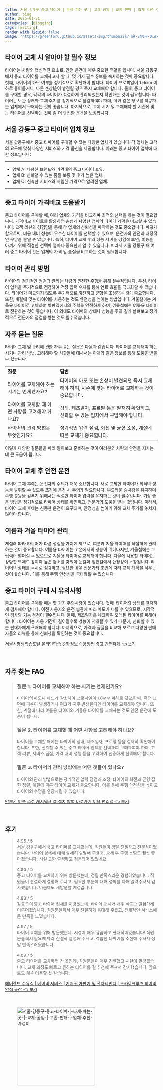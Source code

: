 ```yaml
---
title: 서울 강동구 중고 타이어 | 싸게 파는 곳 | 교체 공임 | 교환 판매 | 업체 추천 가성비
author: bing
date: 2025-01-31
categories: [Blogging]
tags: [writing]
render_with_liquid: false
image: 'https://greenforu.github.io/assets/img/thumbnail/서울-강동구-중고-타이어-|-싸게-파는-곳-|-교체-공임-|-교환-판매-|-업체-추천-가성비.webp'
---
```



<h2 id='타이어 교체 시 알아야 할 필수 정보'>타이어 교체 시 알아야 할 필수 정보</h2>

<p>타이어는 차량의 핵심적인 요소로, 안전 운전에 매우 중요한 역할을 합니다. 서울 강동구에서 중고 타이어를 교체하고자 할 때, 몇 가지 필수 정보를 숙지하는 것이 중요합니다. 첫째, 타이어의 마모 여부를 정기적으로 확인해야 합니다. 타이어 프로파일이 1.6mm 이하로 줄어들거나, 다른 손상迹이 발견될 경우 즉시 교체해야 합니다. 둘째, 중고 타이어를 구매할 경우, 각각의 타이어가 적절하게 관리되었는지 확인하는 것이 필요합니다. 타이어는 보관 상태와 교체 주기를 정기적으로 점검하여야 하며, 이와 같은 정보를 제공하는 업체에서 구매하는 것이 좋습니다. 마지막으로, 교체 시기 및 교체해야 할 시즌에 맞는 타이어를 선택하는 것이 좀 더 안전한 운전을 보장합니다.</p>

<h2 id='서울 강동구 중고 타이어 업체 정보'>서울 강동구 중고 타이어 업체 정보</h2>

<p>서울 강동구에서 중고 타이어를 구매할 수 있는 다양한 업체가 있습니다. 각 업체는 고객의 요구에 맞춰 다양한 서비스와 가격 옵션을 제공합니다. 아래는 중고 타이어 업체에 대한 정보입니다:</p>

<hr />

<ul>
    <li>업체 A: 다양한 브랜드와 가격대의 중고 타이어 보유.</li>
    <li>업체 B: 신뢰할 수 있는 품질 보증 및 후기 높은 업체.</li>
    <li>업체 C: 신속한 서비스와 저렴한 가격으로 알려진 업체.</li>
</ul>

<hr />

<h2 id='중고 타이어 가격비교 도움받기'>중고 타이어 가격비교 도움받기</h2>

<p>중고 타이어를 구매할 때, 여러 업체의 가격을 비교하여 최적의 선택을 하는 것이 필요합니다. 가격비교 사이트를 활용하면 손쉽게 다양한 업체의 타이어 가격을 비교할 수 있습니다. 고객 리뷰와 경험담을 통해 각 업체의 신뢰성을 파악하는 것도 중요합니다. 이렇게 함으로써, 비용 대비 성능이 우수한 타이어를 선택할 수 있으며, 운전자의 안전과 재정적인 부담을 줄일 수 있습니다. 특히, 타이어 교체 후의 성능 차이를 경험해 보면, 비용을 아끼기 위해 적절한 선택이 얼마나 중요한지 알 수 있습니다. 따라서 서울 강동구 내 여러 중고 타이어 전문 업체의 가격 및 품질을 비교하는 것이 필요합니다.</p>

<h2 id='타이어 관리 방법'>타이어 관리 방법</h2>

<p>타이어의 정기적인 점검과 관리는 차량의 안전한 주행을 위해 필수적입니다. 우선, 타이어 압력을 주기적으로 점검하여 적정 압력 유지를 통해 연료 효율을 극대화할 수 있습니다. 타이어가 마모되지 않도록 주기적으로 회전하고 균형을 조정하는 것이 중요합니다. 또한, 계절에 맞는 타이어를 사용하는 것도 안전성을 높이는 방법입니다. 겨울철에는 겨울용 타이어로 교체하여 빙판길에서의 주행을 안전하게 하며, 여름철에는 여름용 타이어로 전환하는 것이 좋습니다. 이 외에도 타이어의 상태나 성능을 주의 깊게 살펴보고 정기적으로 전문가의 점검을 받는 것도 필수적입니다.</p>

<h2 id='자주 묻는 질문'>자주 묻는 질문</h2>

<p>타이어 교체 및 관리에 관한 자주 묻는 질문은 다음과 같습니다. 타이어를 교체해야 하는 시기나 관리 방법, 고려해야 할 사항들에 대해서는 아래와 같은 정보를 통해 도움을 받을 수 있습니다.</p>

<table>
    <tr>
        <td><b>질문</b></td>
        <td><b>답변</b></td>
    </tr>
    <tr>
        <td>타이어를 교체해야 하는 시기는 언제인가요?</td>
        <td>타이어의 마모 또는 손상이 발견되면 즉시 교체해야 하며, 시즌에 맞는 타이어로 교체하는 것이 중요합니다.</td>
    </tr>
    <tr>
        <td>타이어를 교체할 때 어떤 사항을 고려해야 하나요?</td>
        <td>상태, 제조일자, 프로필 등을 철저히 확인하고, 신뢰할 수 있는 업체에서 구입해야 합니다.</td>
    </tr>
    <tr>
        <td>타이어의 관리 방법은 무엇인가요?</td>
        <td>정기적인 압력 점검, 회전 및 균형 조정, 계절에 따른 교체가 중요합니다.</td>
    </tr>
</table>

<p>이렇게 다양한 질문들을 미리 알아보고 준비하는 것이 여러분의 차량과 안전을 지키는 데 큰 도움이 됩니다.</p>

<h2 id='타이어 교체 후 안전 운전'>타이어 교체 후 안전 운전</h2>

<p>타이어 교체 후에는 운전자의 주의가 더욱 중요합니다. 새로 교체한 타이어가 최적의 성능을 발휘할 수 있도록 초기에 운전 시 주의가 필요합니다. 부드러운 승차감을 유지하며 주행 성능을 갖추기 위해서는 적절한 타이어 압력을 유지하는 것이 필수입니다. 가장 좋은 방법은 정기적으로 타이어 상태를 확인하고, 전문가의 도움을 받는 것입니다. 따라서, 타이어 교체 후에는 신중한 운전이 요구되며, 안정성을 높이기 위해 교체 주기를 놓치지 않아야 합니다.</p>

<h2 id='여름과 겨울 타이어 관리'>여름과 겨울 타이어 관리</h2>

<p>계절에 따라 타이어가 다른 성질을 가지게 되므로, 여름과 겨울 타이어를 적절하게 관리하는 것이 중요합니다. 여름용 타이어는 고온에서의 성능이 뛰어나지만, 겨울철에는 그립력이 떨어질 수 있으므로 겨울용 타이어로 교체해야 합니다. 겨울에 사용할 타이어는 상당한 트레드 깊이와 높은 염소를 갖춰야 눈길과 빙판길에서 안정성이 보장됩니다. 타이어의 상태를 수시로 점검하고, 필요한 경우 전문가의 조언에 따라 교체 계획을 세우는 것이 좋습니다. 이를 통해 주행 안전성을 극대화할 수 있습니다.</p>

<h2 id='중고 타이어 구매 시 유의사항'>중고 타이어 구매 시 유의사항</h2>

<p>중고 타이어를 구매할 때는 몇 가지 주의사항이 있습니다. 첫째, 타이어의 상태를 철저하게 검사해야 합니다. 이전 사용자의 운전 습관에 따라 마모가 다를 수 있으므로, 시각적인 검사와 기능 점검이 필수입니다. 둘째, 제조일자를 체크하여 오래된 타이어를 피해야 합니다. 타이어는 사용 기간이 길어질수록 성능이 저하될 수 있기 때문에, 신뢰할 수 있는 판매자에게 구매해야 합니다. 마지막으로, 가격과 품질을 비교해 보르고 다양한 판매자들의 리뷰를 통해 신뢰성을 확인하는 것이 중요합니다.</p>


<p><a class="click-button" title="서울시평생학습포털 온라인학습 강좌정보 이용방법 쉽고 간편하게" href="https://greenforu.github.io/posts/%EC%84%9C%EC%9A%B8%EC%8B%9C%ED%8F%89%EC%83%9D%ED%95%99%EC%8A%B5%ED%8F%AC%ED%84%B8-%EC%98%A8%EB%9D%BC%EC%9D%B8%ED%95%99%EC%8A%B5-%EA%B0%95%EC%A2%8C%EC%A0%95%EB%B3%B4-%EC%9D%B4%EC%9A%A9%EB%B0%A9%EB%B2%95-%EC%89%BD%EA%B3%A0-%EA%B0%84%ED%8E%B8%ED%95%98%EA%B2%8C/" rel="dofollow">서울시평생학습포털 온라인학습 강좌정보 이용방법 쉽고 간편하게 👈 보기</a></p><br>
<h2 id='자주_찾는_FAQ'>자주 찾는 FAQ</h2>
<div itemscope="" itemtype="https://schema.org/FAQPage"> 
<blockquote> 
<div itemscope="" itemprop="mainEntity" itemtype="https://schema.org/Question"> 
<h3 itemprop="name">질문 1. 타이어를 교체해야 하는 시기는 언제인가요?</h3> 
<div itemscope="" itemprop="acceptedAnswer" itemtype="https://schema.org/Answer"> 
<span itemprop="text"> 
<p>타이어의 마모나 헤드가 감소하여 프로파일이 1.6mm 이하로 닳았을 때, 혹은 표면에 파손이 발생하거나 펑크가 자주 발생한다면 타이어를 교체해야 합니다. 또한, 계절에 따라 여름용 타이어와 겨울용 타이어를 교체하는 것도 안전 운전에 도움이 됩니다.</p> 
</span> 
</div> 
</div> 

<div itemscope="" itemprop="mainEntity" itemtype="https://schema.org/Question"> 
<h3 itemprop="name">질문 2. 타이어를 교체할 때 어떤 사항을 고려해야 하나요?</h3> 
<div itemscope="" itemprop="acceptedAnswer" itemtype="https://schema.org/Answer"> 
<span itemprop="text"> 
<p>타이어를 교체할 때에는 타이어의 상태, 제조일자, 프로필 등을 철저히 확인해야 합니다. 또한, 신뢰할 수 있는 중고 타이어 업체를 선택하여 구매하여야 하며, 고객 리뷰, 서비스 품질, 가격 대비 성능 등을 고려하여 신중하게 선택해야 합니다.</p> 
</span> 
</div> 
</div> 

<div itemscope="" itemprop="mainEntity" itemtype="https://schema.org/Question"> 
<h3 itemprop="name">질문 3. 타이어의 관리 방법에는 어떤 것들이 있나요?</h3> 
<div itemscope="" itemprop="acceptedAnswer" itemtype="https://schema.org/Answer"> 
<span itemprop="text"> 
<p>타이어의 관리 방법으로는 정기적인 압력 점검과 조정, 타이어의 회전과 균형 잡힌 정렬, 계절에 따른 타이어 교체가 중요합니다. 이를 통해 주행 안전성을 높이고 타이어의 수명을 연장시킬 수 있습니다.</p> 
</span> 
</div> 
</div> 
</blockquote> 
</div>
<p><a class="click-button" title="만보기 어플 추천 캐시워크 앱 설치 방법 바로가기 이용 편리성" href="https://greenforu.github.io/posts/%EB%A7%8C%EB%B3%B4%EA%B8%B0-%EC%96%B4%ED%94%8C-%EC%B6%94%EC%B2%9C-%EC%BA%90%EC%8B%9C%EC%9B%8C%ED%81%AC-%EC%95%B1-%EC%84%A4%EC%B9%98-%EB%B0%A9%EB%B2%95-%EB%B0%94%EB%A1%9C%EA%B0%80%EA%B8%B0-%EC%9D%B4%EC%9A%A9-%ED%8E%B8%EB%A6%AC%EC%84%B1/" rel="dofollow">만보기 어플 추천 캐시워크 앱 설치 방법 바로가기 이용 편리성 👈 보기</a></p><br>
<h2 id='후기'>후기</h2>
<div itemscope itemtype="https://schema.org/Product">
  <blockquote>
  <div itemprop="review" itemscope itemtype="https://schema.org/Review">
      <div itemprop="reviewRating" itemscope itemtype="https://schema.org/Rating"> <span itemprop="ratingValue">4.95</span> / <span itemprop="bestRating">5</span> </div>
      <span itemprop="reviewBody">서울 강동구에서 중고 타이어를 교체했는데, 직원들이 정말 친절하고 전문적이었습니다. 타이어 상태에 대해 상세히 설명해 주셨고, 교체 후 주행 느낌도 훨씬 좋아졌습니다. 시설 또한 깔끔하고 정돈되어 있었네요.</span>
  </div>
  <br>
  <div itemprop="review" itemscope itemtype="https://schema.org/Review">
      <div itemprop="reviewRating" itemscope itemtype="https://schema.org/Rating"> <span itemprop="ratingValue">4.95</span> / <span itemprop="bestRating">5</span> </div>
      <span itemprop="reviewBody">중고 타이어를 교체하기 위해 방문했는데, 정말 만족스러운 경험이었습니다. 직원들이 친절하게 설명해 주시고, 필요한 부분에 대해 성의를 다해 알려주셔서 감사했습니다. 다음에도 재방문할 예정입니다!</span>
  </div>
  <br>
  <div itemprop="review" itemscope itemtype="https://schema.org/Review">
      <div itemprop="reviewRating" itemscope itemtype="https://schema.org/Rating"> <span itemprop="ratingValue">4.83</span> / <span itemprop="bestRating">5</span> </div>
      <span itemprop="reviewBody">강동구의 중고 타이어 업체를 이용했는데, 타이어 교체가 매우 빠르고 깔끔하게 이루어졌습니다. 직원분들께서 매우 친절하게 응대해 주셨고, 전체적인 서비스에 큰 만족을 느꼈습니다.</span>
  </div>
  <br>
  <div itemprop="review" itemscope itemtype="https://schema.org/Review">
      <div itemprop="reviewRating" itemscope itemtype="https://schema.org/Rating"> <span itemprop="ratingValue">4.97</span> / <span itemprop="bestRating">5</span> </div>
      <span itemprop="reviewBody">타이어 교체를 위해 방문했는데, 시설이 매우 깔끔하고 현대적이었습니다! 직원분들께서 필요에 따라 친절히 설명해 주시고, 적합한 타이어를 추천해 주셔서 정말 만족스러웠습니다.</span>
  </div>
  <br>
  <div itemprop="review" itemscope itemtype="https://schema.org/Review">
      <div itemprop="reviewRating" itemscope itemtype="https://schema.org/Rating"> <span itemprop="ratingValue">4.89</span> / <span itemprop="bestRating">5</span> </div>
      <span itemprop="reviewBody">중고 타이어를 교체하러 간 곳인데, 직원분들이 매우 친절했고 시설이 깔끔했습니다. 교체 과정도 빠르고 원하는 타이어를 잘 추천해 주셔서 감사했습니다. 앞으로도 계속 이용할 것 같습니다.</span>
  </div>
  </blockquote>
</div>
<p><a class="click-button" title="에버랜드 수유실 | 베이비 서비스 | 기저귀 자판기 및 전자레인지 | 스카이크루즈 베이비 안심 공간" href="https://greenforu.github.io/posts/%EC%97%90%EB%B2%84%EB%9E%9C%EB%93%9C-%EC%88%98%EC%9C%A0%EC%8B%A4-%EB%B2%A0%EC%9D%B4%EB%B9%84-%EC%84%9C%EB%B9%84%EC%8A%A4-%EA%B8%B0%EC%A0%80%EA%B7%80-%EC%9E%90%ED%8C%90%EA%B8%B0-%EB%B0%8F-%EC%A0%84%EC%9E%90%EB%A0%88%EC%9D%B8%EC%A7%80-%EC%8A%A4%EC%B9%B4%EC%9D%B4%ED%81%AC%EB%A3%A8%EC%A6%88-%EB%B2%A0%EC%9D%B4%EB%B9%84-%EC%95%88%EC%8B%AC-%EA%B3%B5%EA%B0%84/" rel="dofollow">에버랜드 수유실 | 베이비 서비스 | 기저귀 자판기 및 전자레인지 | 스카이크루즈 베이비 안심 공간 👈 보기</a></p><br>
<figure class="image"><img src="https://greenforu.github.io/assets/img/thumbnail/서울-강동구-중고-타이어-|-싸게-파는-곳-|-교체-공임-|-교환-판매-|-업체-추천-가성비.webp" alt="서울-강동구-중고-타이어-|-싸게-파는-곳-|-교체-공임-|-교환-판매-|-업체-추천-가성비" width="256" height="256"></figure>